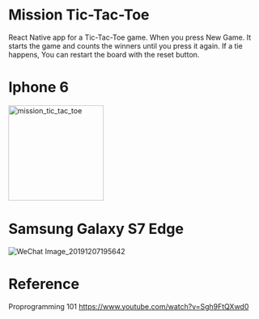 # Mission Tic-Tac-Toe

React Native app for a Tic-Tac-Toe game. When you press New Game. It starts the game and counts the winners until you press it again. If a tie happens, You can restart the board with the reset button.

# Iphone 6
<img width="188" alt="mission_tic_tac_toe" src="https://user-images.githubusercontent.com/55101879/70382549-1f251200-192c-11ea-92f8-d716a978c5c3.png"> 

# Samsung Galaxy S7 Edge
![WeChat Image_20191207195642](https://user-images.githubusercontent.com/55101879/70382558-3e23a400-192c-11ea-82d2-1efcdc2079c6.jpg)

# Reference
Proprogramming 101 https://www.youtube.com/watch?v=Sgh9FtQXwd0

